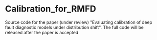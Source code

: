 # Calibration_for_RMFD
Source code for the paper (under review) "Evaluating calibration of deep fault diagnostic models under distribution shift". The full code will be released after the paper is accepted
